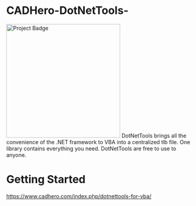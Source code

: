 # CADHero-DotNetTools-
<img src="https://ci.appveyor.com/api/projects/status/GitHub/jliliamen/CADHero-DotNetTools-?branch=master&svg=true" alt="Project Badge" width="300">
DotNetTools brings all the convenience of the .NET framework to VBA into a centralized tlb file. One library contains everything you need. DotNetTools are free to use to anyone.


# Getting Started
https://www.cadhero.com/index.php/dotnettools-for-vba/
